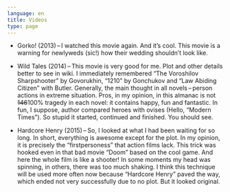 ```yaml
---
language: en
title: Videos
type: page
---
```


- Gorko! (2013) – I watched this movie again. And it’s cool. This movie is a warning for newlyweds
  (sic!) how their wedding shouldn’t look like.

- Wild Tales (2014) – This movie is very good for me. Plot and other details better to see in wiki.
  I immediately remembered “The Voroshilov Sharpshooter” by Govorukhin, “1210” by Gonchukov and “Law
  Abiding Citizen” with Butler. Generally, the main thought in all novels – person actions in
  extreme situation. Pros, in my opinion, in this almanac is not ~~146~~100% tragedy in each novel:
  it contains happy, fun and fantastic. In fun, I suppose, author compared heroes with ovises
  (Hello, “Modern Times”). So stupid it started, continued and finished. You should see.

- Hardcore Henry (2015) – So, I looked at what I had been waiting for so long. In short, everything
  is awesome except for the plot. In my opinion, it is precisely the “firstpersoness” that action
  films lack. This trick was hooked even in that bad movie “Doom” based on the cool game. And here
  the whole film is like a shooter! In some moments my head was spinning, in others, there was too
  much shaking. I think this technique will be used more often now because “Hardcore Henry” paved
  the way, which ended not very successfully due to no plot. But it looked original.
